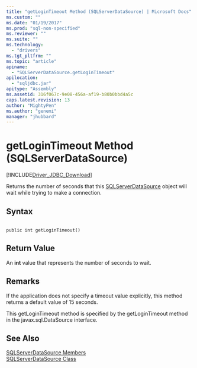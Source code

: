 ```yaml
---
title: "getLoginTimeout Method (SQLServerDataSource) | Microsoft Docs"
ms.custom: ""
ms.date: "01/19/2017"
ms.prod: "sql-non-specified"
ms.reviewer: ""
ms.suite: ""
ms.technology: 
  - "drivers"
ms.tgt_pltfrm: ""
ms.topic: "article"
apiname: 
  - "SQLServerDataSource.getLoginTimeout"
apilocation: 
  - "sqljdbc.jar"
apitype: "Assembly"
ms.assetid: 316f067c-9e08-456a-af19-b80b0bbd4a5c
caps.latest.revision: 13
author: "MightyPen"
ms.author: "genemi"
manager: "jhubbard"
---
```

# getLoginTimeout Method (SQLServerDataSource)
[!INCLUDE[Driver_JDBC_Download](../../../includes/driver_jdbc_download.md)]

  Returns the number of seconds that this [SQLServerDataSource](../../../connect/jdbc/reference/sqlserverdatasource-class.md) object will wait while trying to make a connection.  
  
## Syntax  
  
```  
  
public int getLoginTimeout()  
```  
  
## Return Value  
 An **int** value that represents the number of seconds to wait.  
  
## Remarks  
 If the application does not specify a timeout value explicitly, this method returns a default value of 15 seconds.  
  
 This getLoginTimeout method is specified by the getLoginTimeout method in the javax.sql.DataSource interface.  
  
## See Also  
 [SQLServerDataSource Members](../../../connect/jdbc/reference/sqlserverdatasource-members.md)   
 [SQLServerDataSource Class](../../../connect/jdbc/reference/sqlserverdatasource-class.md)  
  
  